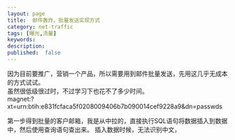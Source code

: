 ```yaml
---
layout: page
title:  邮件轰炸，批量发送实现方式
category: net-traffic
tags: [曝光,流量]
keywords:
description:
published:  false
---
```


因为目前要推广，营销一个产品，所以需要用到邮件批量发送，先用这几乎无成本的方式试试。  
虽然很低级很过时，不过学习下也花不了多少时间。  
magnet:?xt=urn:btih:e831fcfaca5f0208009406b7b090014cef9228a9&dn=passwds

第一步得到批量的客户邮箱，我是从中拉的，直接执行SQL语句将数据插入到数据中，然后使用查询语句查出来。
插入数据时候，无法识别中文，